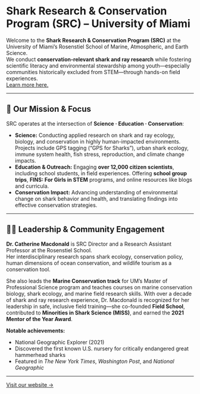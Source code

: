 # Shark Research & Conservation Program (SRC) – University of Miami

Welcome to the **Shark Research & Conservation Program (SRC)** at the University of Miami’s Rosenstiel School of Marine, Atmospheric, and Earth Science.  
We conduct **conservation-relevant shark and ray research** while fostering scientific literacy and environmental stewardship among youth—especially communities historically excluded from STEM—through hands-on field experiences.  
[Learn more here.](https://sharkresearch.earth.miami.edu/about/a-model-for-change/)

---

## 🌊 Our Mission & Focus

SRC operates at the intersection of **Science · Education · Conservation**:

- **Science:** Conducting applied research on shark and ray ecology, biology, and conservation in highly human-impacted environments. Projects include GPS tagging (“GPS for Sharks”), urban shark ecology, immune system health, fish stress, reproduction, and climate change impacts.  
- **Education & Outreach:** Engaging **over 12,000 citizen scientists**, including school students, in field experiences. Offering **school group trips**, **FINS: For Girls in STEM** programs, and online resources like blogs and curricula.
- **Conservation Impact:** Advancing understanding of environmental change on shark behavior and health, and translating findings into effective conservation strategies.

---

## 👩‍🔬 Leadership & Community Engagement

**Dr. Catherine Macdonald** is SRC Director and a Research Assistant Professor at the Rosenstiel School.  
Her interdisciplinary research spans shark ecology, conservation policy, human dimensions of ocean conservation, and wildlife tourism as a conservation tool.

She also leads the **Marine Conservation track** for UM’s Master of Professional Science program and teaches courses on marine conservation biology, shark ecology, and marine field research skills. With over a decade of shark and ray research experience, Dr. Macdonald is recognized for her leadership in safe, inclusive field training—she co-founded **Field School**, contributed to **Minorities in Shark Science (MISS)**, and earned the **2021 Mentor of the Year Award**.

**Notable achievements:**
- National Geographic Explorer (2021)  
- Discovered the first known U.S. nursery for critically endangered great hammerhead sharks  
- Featured in *The New York Times*, *Washington Post*, and *National Geographic*

---

[Visit our website →](https://sharkresearch.earth.miami.edu/)
